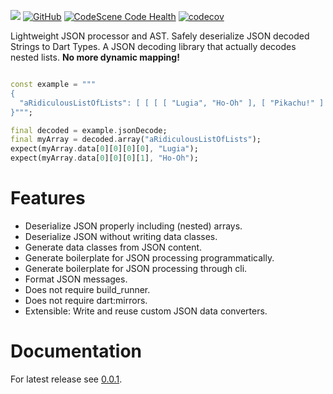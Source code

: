 [![](https://img.shields.io/badge/Buijs-Software-blue)](https://pub.dev/publishers/buijs.dev/packages)
[![GitHub](https://img.shields.io/github/license/buijs-dev/squint?color=black)](https://github.com/buijs-dev/squint/blob/main/LICENSE)
[![CodeScene Code Health](https://codescene.io/projects/32221/status-badges/code-health)](https://codescene.io/projects/32221)
[![codecov](https://codecov.io/gh/buijs-dev/squint/branch/main/graph/badge.svg?token=yxUBpDvGFg)](https://codecov.io/gh/buijs-dev/squint)

Lightweight JSON processor and AST.
Safely deserialize JSON decoded Strings to Dart Types.
A JSON decoding library that actually decodes nested lists. 
**No more dynamic mapping!**

````dart

const example = """
{
  "aRidiculousListOfLists": [ [ [ [ "Lugia", "Ho-Oh" ], [ "Pikachu!" ] ] ] ]
}""";

final decoded = example.jsonDecode;
final myArray = decoded.array("aRidiculousListOfLists");
expect(myArray.data[0][0][0][0], "Lugia");
expect(myArray.data[0][0][0][1], "Ho-Oh");

````

# Features
- Deserialize JSON properly including (nested) arrays.
- Deserialize JSON without writing data classes.
- Generate data classes from JSON content.
- Generate boilerplate for JSON processing programmatically.
- Generate boilerplate for JSON processing through cli.
- Format JSON messages.
- Does not require build_runner.
- Does not require dart:mirrors.
- Extensible: Write and reuse custom JSON data converters.

# Documentation
For latest release see [0.0.1](https://buijs-dev.github.io/squint/#/).